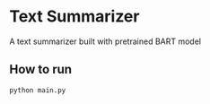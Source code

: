 # Text Summarizer
A text summarizer built with pretrained BART model

## How to run

```terminal
python main.py
```
